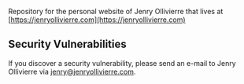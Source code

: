 Repository for the personal website of Jenry Ollivierre that lives at [https://jenryollivierre.com](https://jenryollivierre.com)

## Security Vulnerabilities

If you discover a security vulnerability, please send an e-mail to Jenry Ollivierre via [jenry@jenryollivierre.com](mailto:jenry@jenryollivierre.com).
